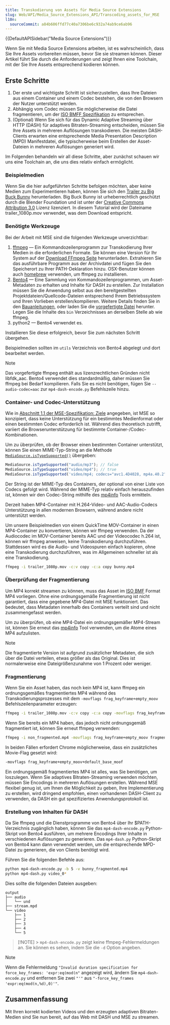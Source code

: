 ```yaml
---
title: Transkodierung von Assets für Media Source Extensions
slug: Web/API/Media_Source_Extensions_API/Transcoding_assets_for_MSE
l10n:
  sourceCommit: a84b606ffd77c40a7306be6c932a74ab9ce6ab96
---
```


{{DefaultAPISidebar("Media Source Extensions")}}

Wenn Sie mit Media Source Extensions arbeiten, ist es wahrscheinlich, dass Sie Ihre Assets vorbereiten müssen, bevor Sie sie streamen können. Dieser Artikel führt Sie durch die Anforderungen und zeigt Ihnen eine Toolchain, mit der Sie Ihre Assets entsprechend kodieren können.

## Erste Schritte

1. Der erste und wichtigste Schritt ist sicherzustellen, dass Ihre Dateien aus einem Container und einem Codec bestehen, die von den Browsern der Nutzer unterstützt werden.
2. Abhängig vom Codec müssen Sie möglicherweise die Datei fragmentieren, um der [ISO BMFF Spezifikation](https://w3c.github.io/mse-byte-stream-format-isobmff/) zu entsprechen.
3. (Optional) Wenn Sie sich für das Dynamic Adaptive Streaming über HTTP (DASH) für adaptives Bitraten-Streaming entscheiden, müssen Sie Ihre Assets in mehreren Auflösungen transkodieren. Die meisten DASH-Clients erwarten eine entsprechende Media Presentation Description (MPD) Manifestdatei, die typischerweise beim Erstellen der Asset-Dateien in mehreren Auflösungen generiert wird.

Im Folgenden behandeln wir all diese Schritte, aber zunächst schauen wir uns eine Toolchain an, die uns dies relativ einfach ermöglicht.

### Beispielmedien

Wenn Sie die hier aufgeführten Schritte befolgen möchten, aber keine Medien zum Experimentieren haben, können Sie sich den [Trailer zu Big Buck Bunny](https://web.archive.org/web/20161102172252id_/http://video.blendertestbuilds.de/download.php?file=download.blender.org/peach/trailer_1080p.mov) herunterladen. Big Buck Bunny ist urheberrechtlich geschützt durch die Blender Foundation und ist unter der [Creative Commons Attribution 3.0](https://creativecommons.org/licenses/by/3.0/) Lizenz lizenziert. In diesem Tutorial wird der Dateiname trailer_1080p.mov verwendet, was dem Download entspricht.

### Benötigte Werkzeuge

Bei der Arbeit mit MSE sind die folgenden Werkzeuge unverzichtbar:

1. [ffmpeg](https://ffmpeg.org/) — Ein Kommandozeilenprogramm zur Transkodierung Ihrer Medien in die erforderlichen Formate. Sie können eine Version für Ihr System auf der [Download FFmpeg Seite](https://ffmpeg.org/download.html) herunterladen. Extrahieren Sie das ausführbare Programm aus der Archivdatei und fügen Sie den Speicherort zu Ihrer PATH-Deklaration hinzu. OSX-Benutzer können auch [homebrew](https://brew.sh/) verwenden, um ffmpeg zu installieren.
2. [Bento4](https://github.com/axiomatic-systems/Bento4) — Eine Sammlung von Kommandozeilenprogrammen, um Asset-Metadaten zu erhalten und Inhalte für DASH zu erstellen. Zur Installation müssen Sie die Anwendung selbst aus den bereitgestellten Projektdateien/Quellcode-Dateien entsprechend Ihrem Betriebssystem und Ihren Vorlieben erstellen/kompilieren. Weitere Details finden Sie in den [Bauanleitungen](https://github.com/axiomatic-systems/Bento4#building), oder laden Sie die [vorgefertigte Datei](https://www.bento4.com/downloads/) herunter. Legen Sie die Inhalte des `bin` Verzeichnisses an derselben Stelle ab wie ffmpeg.
3. python2 — Bento4 verwendet es.

Installieren Sie diese erfolgreich, bevor Sie zum nächsten Schritt übergehen.

Beispielmedien sollten im `utils` Verzeichnis von Bento4 abgelegt und dort bearbeitet werden.

> [!NOTE]
> Das vorgefertigte ffmpeg enthält aus lizenzrechtlichen Gründen nicht libfdk_aac. Bento4 verwendet dies standardmäßig, daher müssen Sie ffmpeg bei Bedarf kompilieren. Falls Sie es nicht benötigen, fügen Sie `--audio-codec=aac` zur `mp4-dash-encode.py` Befehlszeile hinzu.

### Container- und Codec-Unterstützung

Wie in [Abschnitt 1.1 der MSE-Spezifikation: Ziele](https://w3c.github.io/media-source/#goals) angegeben, ist MSE so konzipiert, dass keine Unterstützung für ein bestimmtes Medienformat oder einen bestimmten Codec erforderlich ist. Während dies theoretisch zutrifft, variiert die Browserunterstützung für bestimmte Container-/Codec-Kombinationen.

Um zu überprüfen, ob der Browser einen bestimmten Container unterstützt, können Sie einen MIME-Typ-String an die Methode [`MediaSource.isTypeSupported()`](/de/docs/Web/API/MediaSource/isTypeSupported_static) übergeben:

```js
MediaSource.isTypeSupported("audio/mp3"); // false
MediaSource.isTypeSupported("video/mp4"); // true
MediaSource.isTypeSupported('video/mp4; codecs="avc1.4D4028, mp4a.40.2"'); // true
```

Der String ist der MIME-Typ des Containers, der optional von einer Liste von Codecs gefolgt wird. Während der MIME-Typ relativ einfach herauszufinden ist, können wir den Codec-String mithilfe des [mp4info](https://nickdesaulniers.github.io/mp4info/) Tools ermitteln.

Derzeit haben MP4-Container mit H.264-Video- und AAC-Audio-Codecs Unterstützung in allen modernen Browsern, während andere nicht unterstützt werden.

Um unsere Beispielmedien von einem QuickTime MOV-Container in einen MP4-Container zu konvertieren, können wir ffmpeg verwenden. Da der Audiocodec im MOV-Container bereits AAC und der Videocodec h.264 ist, können wir ffmpeg anweisen, keine Transkodierung durchzuführen. Stattdessen wird es die Audio- und Videospuren einfach kopieren, ohne eine Transkodierung durchzuführen, was im Allgemeinen schneller ist als eine Transkodierung.

```bash
ffmpeg -i trailer_1080p.mov -c:v copy -c:a copy bunny.mp4
```

### Überprüfung der Fragmentierung

Um MP4 korrekt streamen zu können, muss das Asset im [ISO BMF](https://w3c.github.io/mse-byte-stream-format-isobmff/) Format MP4 vorliegen. Ohne eine ordnungsgemäße Fragmentierung ist nicht garantiert, dass eine gegebene MP4-Datei mit MSE funktioniert. Das bedeutet, dass Metadaten innerhalb des Containers verteilt sind und nicht zusammengefasst werden.

Um zu überprüfen, ob eine MP4-Datei ein ordnungsgemäßer MP4-Stream ist, können Sie erneut das [mp4info](https://nickdesaulniers.github.io/mp4info/) Tool verwenden, um die Atome eines MP4 aufzulisten.

> [!NOTE]
> Die fragmentierte Version ist aufgrund zusätzlicher Metadaten, die sich über die Datei verteilen, etwas größer als das Original. Dies ist normalerweise eine Dateigrößenzunahme von 1 Prozent oder weniger.

### Fragmentierung

Wenn Sie ein Asset haben, das noch kein MP4 ist, kann ffmpeg ein ordnungsgemäßes fragmentiertes MP4 während des Transkodierungsprozesses mit dem `-movflags frag_keyframe+empty_moov` Befehlszeilenparameter erzeugen:

```bash
ffmpeg -i trailer_1080p.mov -c:v copy -c:a copy -movflags frag_keyframe+empty_moov bunny_fragmented.mp4
```

Wenn Sie bereits ein MP4 haben, das jedoch nicht ordnungsgemäß fragmentiert ist, können Sie erneut ffmpeg verwenden:

```bash
ffmpeg -i non_fragmented.mp4 -movflags frag_keyframe+empty_moov fragmented.mp4
```

In beiden Fällen erfordert Chrome möglicherweise, dass ein zusätzliches Movie-Flag gesetzt wird:

```bash
-movflags frag_keyframe+empty_moov+default_base_moof
```

Ein ordnungsgemäß fragmentiertes MP4 ist alles, was Sie benötigen, um loszulegen. Wenn Sie adaptives Bitraten-Streaming verwenden möchten, müssen Sie Encodings in mehreren Auflösungen erstellen. Während MSE flexibel genug ist, um Ihnen die Möglichkeit zu geben, Ihre Implementierung zu erstellen, wird dringend empfohlen, einen vorhandenen DASH-Client zu verwenden, da DASH ein gut spezifiziertes Anwendungsprotokoll ist.

### Erstellung von Inhalten für DASH

Da Sie ffmpeg und die Dienstprogramme von Bento4 über Ihr $PATH-Verzeichnis zugänglich haben, können Sie das `mp4-dash-encode.py` Python-Skript von Bento4 ausführen, um mehrere Encodings Ihrer Inhalte in verschiedenen Auflösungen zu generieren. Das `mp4-dash.py` Python-Skript von Bento4 kann dann verwendet werden, um die entsprechende MPD-Datei zu generieren, die von Clients benötigt wird.

Führen Sie die folgenden Befehle aus:

```bash
python mp4-dash-encode.py -b 5 -v bunny_fragmented.mp4
python mp4-dash.py video_0*
```

Dies sollte die folgenden Dateien ausgeben:

```plain
output
├── audio
│   └── und
├── stream.mpd
└── video
    ├── 1
    ├── 2
    ├── 3
    ├── 4
    └── 5
```

> [!NOTE] > `mp4-dash-encode.py` zeigt keine ffmpeg-Fehlermeldungen an. Sie können es sehen, indem Sie die `-d` Option angeben.

> [!NOTE]
> Wenn die Fehlermeldung `"Invalid duration specification for force_key_frames: 'expr:eq(mod(n"` angezeigt wird, ändern Sie `mp4-dash-encode.py` und entfernen Sie zwei `"'"` aus `"-force_key_frames 'expr:eq(mod(n,%d),0)'"`.

## Zusammenfassung

Mit Ihren korrekt kodierten Videos und den erzeugten adaptiven Bitraten-Medien sind Sie nun bereit, auf das Web mit DASH und MSE zu streamen.
